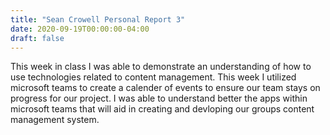 ```yaml
---
title: "Sean Crowell Personal Report 3"
date: 2020-09-19T00:00:00-04:00
draft: false
---
```


This week in class I was able to demonstrate an understanding of how to use technologies related to content management. This week I utilized microsoft teams to create a calender of events to ensure our team stays on progress for our project. I was able to understand better the apps within microsoft teams that will aid in creating and devloping our groups content management system.
